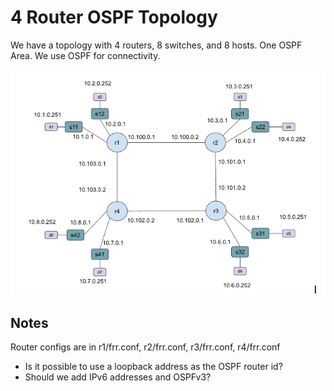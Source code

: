 # 4 Router OSPF Topology

We have a topology with 4 routers, 8 switches, and 8 hosts.
One OSPF Area. We use OSPF for connectivity.

![Topology](topo.png)

## Notes

Router configs are in r1/frr.conf, r2/frr.conf, r3/frr.conf, r4/frr.conf

- Is it possible to use a loopback address as the OSPF router id?
- Should we add IPv6 addresses and OSPFv3?


